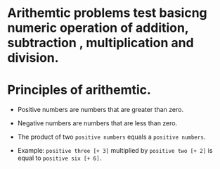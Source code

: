 # Arithemtic problems test basicng numeric operation of addition, subtraction , multiplication and division.


# Principles of arithemtic.

- Positive numbers are numbers that are greater than zero.

- Negative numbers are numbers that are less than zero.

- The product of two `positive numbers` equals a `positive numbers`.
- Example: `positive three [+ 3]` multiplied by `positive two [+ 2]` is equal to `positive six [+ 6]`.

